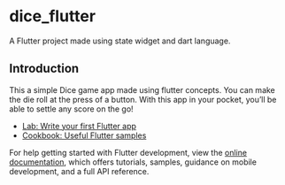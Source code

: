 # dice_flutter

A Flutter project made using state widget and dart language.

## Introduction
This a simple Dice game app made using flutter concepts.
You can make the die roll at the press of a button. With this app in your pocket, you’ll be able to settle any score on the go!



- [Lab: Write your first Flutter app](https://docs.flutter.dev/get-started/codelab)
- [Cookbook: Useful Flutter samples](https://docs.flutter.dev/cookbook)

For help getting started with Flutter development, view the
[online documentation](https://docs.flutter.dev/), which offers tutorials,
samples, guidance on mobile development, and a full API reference.
